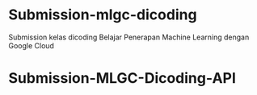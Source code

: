 # Submission-mlgc-dicoding
Submission kelas dicoding Belajar Penerapan Machine Learning dengan Google Cloud
# Submission-MLGC-Dicoding-API
